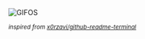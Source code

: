 <div align="justify">
<picture>
    <source media="(prefers-color-scheme: dark)" srcset="https://i.ibb.co/yVFXpy2/output-gif.gif">
    <source media="(prefers-color-scheme: light)" srcset="https://i.ibb.co/yVFXpy2/output-gif.gif">
    <img alt="GIFOS" src="https://i.ibb.co/yVFXpy2/output-gif.gif">
</picture>

<sub><i>inspired from [x0rzavi/github-readme-terminal](https://github.com/x0rzavi/github-readme-terminal)</i></sub>

</div>

<!-- Image deletion URL: https://ibb.co/SJwPcnS/4ade58ab57d38f9200db68e881505ca0 -->